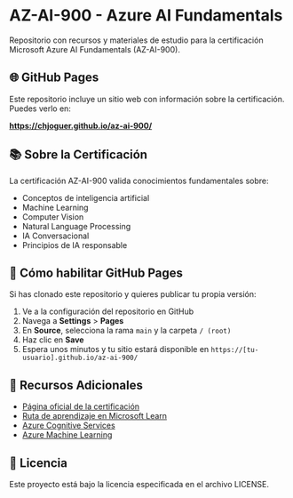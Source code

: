 # AZ-AI-900 - Azure AI Fundamentals

Repositorio con recursos y materiales de estudio para la certificación Microsoft Azure AI Fundamentals (AZ-AI-900).

## 🌐 GitHub Pages

Este repositorio incluye un sitio web con información sobre la certificación. Puedes verlo en:

**https://chjoguer.github.io/az-ai-900/**

## 📚 Sobre la Certificación

La certificación AZ-AI-900 valida conocimientos fundamentales sobre:
- Conceptos de inteligencia artificial
- Machine Learning
- Computer Vision
- Natural Language Processing
- IA Conversacional
- Principios de IA responsable

## 🚀 Cómo habilitar GitHub Pages

Si has clonado este repositorio y quieres publicar tu propia versión:

1. Ve a la configuración del repositorio en GitHub
2. Navega a **Settings** > **Pages**
3. En **Source**, selecciona la rama `main` y la carpeta `/ (root)`
4. Haz clic en **Save**
5. Espera unos minutos y tu sitio estará disponible en `https://[tu-usuario].github.io/az-ai-900/`

## 📖 Recursos Adicionales

- [Página oficial de la certificación](https://learn.microsoft.com/es-es/certifications/azure-ai-fundamentals/)
- [Ruta de aprendizaje en Microsoft Learn](https://learn.microsoft.com/es-es/training/courses/ai-900t00)
- [Azure Cognitive Services](https://azure.microsoft.com/es-es/products/cognitive-services)
- [Azure Machine Learning](https://azure.microsoft.com/es-es/products/machine-learning)

## 📝 Licencia

Este proyecto está bajo la licencia especificada en el archivo LICENSE.
